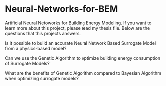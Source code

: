 # Neural-Networks-for-BEM
Artificial Neural Netoworks for Building Energy Modeling.
If you want to learn more about this project, please read my thesis file. Below are the questions that this projects answers.

Is it possible to build an accurate Neural Network Based Surrogate Model from a physics-based model?

Can we use the Genetic Algorithm to optimize building energy consumption of Surrogate Models?

What are the benefits of Genetic Algorithm compared to Bayesian Algorithm when optimizing surrogate models?


